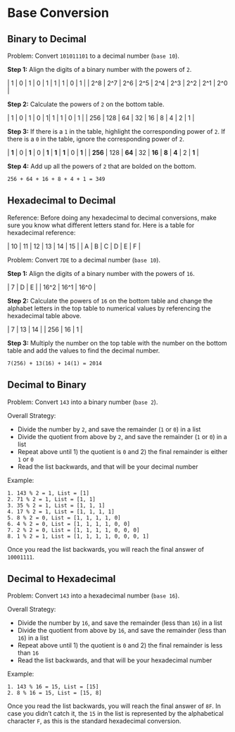 # Base Conversion

## Binary to Decimal

Problem: Convert `101011101` to a decimal number (`base 10`). 

**Step 1:** Align the digits of a binary number with the powers of `2`.

| 1 | 0 | 1 | 0 | 1 | 1 | 1 | 0 | 1 |
| 2^8 | 2^7 | 2^6 | 2^5 | 2^4 | 2^3 | 2^2 | 2^1 | 2^0 |

**Step 2:** Calculate the powers of `2` on the bottom table.

| 1 | 0 | 1 | 0 | 1| 1 | 1 | 0 | 1 |
| 256 | 128 | 64 | 32 | 16 | 8 | 4 | 2 | 1 |

**Step 3:** If there is a `1` in the table, highlight the corresponding power of `2`. If there is a `0` in the table, ignore the corresponding power of `2`.

| **1** | 0 | **1** | 0 | **1** | **1** | **1** | 0 | **1** |
| **256** | 128 | **64** | 32 | **16** | **8** | **4** | 2 | **1** |

**Step 4:** Add up all the powers of `2` that are bolded on the bottom.

```
256 + 64 + 16 + 8 + 4 + 1 = 349
```

## Hexadecimal to Decimal

Reference: Before doing any hexadecimal to decimal conversions, make sure you know what different letters stand for. Here is a table for hexadecimal reference:

| 10 | 11 | 12 | 13 | 14 | 15 |
| A | B | C | D | E | F |

Problem: Convert `7DE` to a decimal number (`base 10`).

**Step 1:** Align the digits of a binary number with the powers of `16`.

| 7 | D | E |
| 16^2 | 16^1 | 16^0 |

**Step 2:** Calculate the powers of `16` on the bottom table and change the alphabet letters in the top table to numerical values by referencing the hexadecimal table above.

| 7 | 13 | 14 |
| 256 | 16 | 1 |

**Step 3:** Multiply the number on the top table with the number on the bottom table and add the values to find the decimal number.

```
7(256) + 13(16) + 14(1) = 2014
```

## Decimal to Binary

Problem: Convert `143` into a binary number (`base 2`).

Overall Strategy:
* Divide the number by `2`, and save the remainder (`1` or `0`) in a list
* Divide the quotient from above by `2`, and save the remainder (`1` or `0`) in a list
* Repeat above until 1) the quotient is `0` and 2) the final remainder is either `1` or `0`
* Read the list backwards, and that will be your decimal number

Example:

```
1. 143 % 2 = 1, List = [1]
2. 71 % 2 = 1, List = [1, 1]
3. 35 % 2 = 1, List = [1, 1, 1]
4. 17 % 2 = 1, List = [1, 1, 1, 1]
5. 8 % 2 = 0, List = [1, 1, 1, 1, 0]
6. 4 % 2 = 0, List = [1, 1, 1, 1, 0, 0]
7. 2 % 2 = 0, List = [1, 1, 1, 1, 0, 0, 0]
8. 1 % 2 = 1, List = [1, 1, 1, 1, 0, 0, 0, 1]
```

Once you read the list backwards, you will reach the final answer of `10001111`.

## Decimal to Hexadecimal

Problem: Convert `143` into a hexadecimal number (`base 16`).

Overall Strategy:
* Divide the number by `16`, and save the remainder (less than `16`) in a list
* Divide the quotient from above by `16`, and save the remainder (less than `16`) in a list
* Repeat above until 1) the quotient is `0` and 2) the final remainder is less than `16`
* Read the list backwards, and that will be your hexadecimal number

Example:

```
1. 143 % 16 = 15, List = [15]
2. 8 % 16 = 15, List = [15, 8]
```

Once you read the list backwards, you will reach the final answer of `8F`. In case you didn’t catch it, the `15` in the list is represented by the alphabetical character `F`, as this is the standard hexadecimal conversion.

